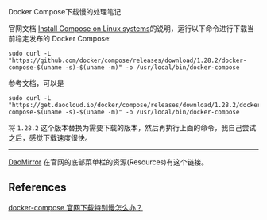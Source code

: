 Docker Compose下载慢的处理笔记

官网文档 [Install Compose on Linux systems](https://docs.docker.com/compose/install/#install-compose-on-linux-systems)的说明，运行以下命令进行下载当前稳定发布的 Docker Compose:

```
sudo curl -L "https://github.com/docker/compose/releases/download/1.28.2/docker-compose-$(uname -s)-$(uname -m)" -o /usr/local/bin/docker-compose
```

参考文档，可以是

```
sudo curl -L "https://get.daocloud.io/docker/compose/releases/download/1.28.2/docker-compose-$(uname -s)-$(uname -m)" -o /usr/local/bin/docker-compose
```

将 `1.28.2` 这个版本替换为需要下载的版本，然后再执行上面的命令，我自己尝试之后，感觉下载速度很快。

------

[DaoMirror](https://www.daocloud.io/mirror) 在官网的底部菜单栏的资源(Resources)有这个链接。

## References

[docker-compose 官网下载特别慢怎么办？](https://www.cnblogs.com/bigband/p/13515219.html)



